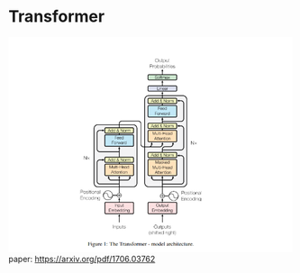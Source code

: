 # Transformer 

![alt text](Image/full_picture_of_transformer.png)
paper: https://arxiv.org/pdf/1706.03762


